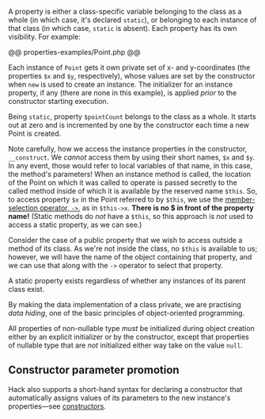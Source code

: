 A property is either a class-specific variable belonging to the class as a whole (in which case, it's declared `static`),
or belonging to each instance of that class (in which case, `static` is absent).  Each property has its own visibility.
For example:

@@ properties-examples/Point.php @@

Each instance of `Point` gets it own private set of x- and y-coordinates (the properties `$x` and `$y`, respectively), whose
values are set by the constructor when `new` is used to create an instance.  The initializer for an instance property, if
any (there are none in this example), is applied *prior* to the constructor starting execution.

Being `static`, property `$pointCount` belongs to the class as a whole.  It starts out at zero and is incremented by one by
the constructor each time a new Point is created.

Note carefully, how we access the instance properties in the constructor, `__construct`.  We *cannot* access them by using
their short names, `$x` and `$y`.  In any event, those would refer to local variables of that name, in this case, the method's
parameters!   When an instance method is called, the location of the Point on which it was called to operate is passed secretly
to the called method inside of which it is available by the reserved name `$this`.  So, to access property `$x` in the Point
referred to by `$this`, we use the [member-selection operator, `->`](../expressions-and-operators/member-selection.md), as
in `$this->x`.  **There is no $ in front of the property name!** (Static methods do *not* have a `$this`, so this approach
is *not* used to access a static property, as we can see.)

Consider the case of a public property that we wish to access outside a method of its class.  As we're not inside the class,
no `$this` is available to us; however, we will have the name of the object containing that property, and we can use that
along with the `->` operator to select that property.

A static property exists regardless of whether any instances of its parent class exist.

By making the data implementation of a class private, we are practising *data hiding*, one of the basic principles of
object-oriented programming.

All properties of non-nullable type *must* be initialized during object creation either by an explicit initializer or
by the constructor, except that properties of nullable type that are *not* initialized either way take on the value `null`.

## Constructor parameter promotion

Hack also supports a short-hand syntax for declaring a constructor that
automatically assigns values of its parameters to the new instance's
properties&mdash;see
[constructors](constructors#constructor-parameter-promotion).
